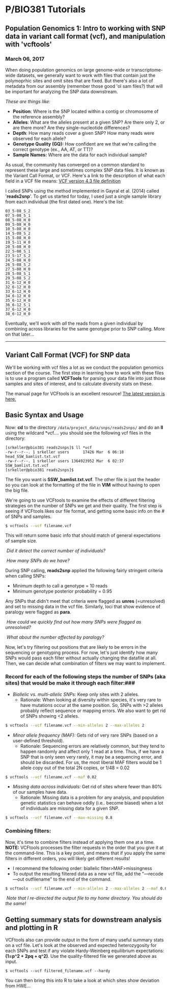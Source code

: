 # P/BIO381 Tutorials

## Population Genomics 1: Intro to working with SNP data in variant call format (vcf), and manipulation with 'vcftools'

### March 06, 2017

When doing population genomics on large genome-wide or transcriptome-wide datasets, we generally want to work with files that contain just the polymoprhic sites and omit sites that are fixed. But there's also a lot of metadata from our assembly (remember those good 'ol sam files?) that will be important for analyzing the SNP data downstream. 

*These are things like:*

- **Position**: Where is the SNP located within a contig or chromosome of the reference assembly?
- **Alleles**: What are the alleles present at a given SNP? Are there only 2, or are there more? Are they single-nucleotide differences?
- **Depth**: How many reads cover a given SNP? How many reads were observed for each allele?
- **Genotype Quality (GQ):**  How confident are we that we're calling the correct genotype (ex., AA, AT, or TT)?
- **Sample Names:** Where are the data for each individual sample?



As usual, the community has converged on a common standard to represent these large and sometimes complex SNP data files. It is known as the Variant Call Format, or VCF. Here's a link to the description of what each field in a VCF file means:  [VCF version 4.3 file definition](https://github.com/samtools/hts-specs/blob/master/VCFv4.3.pdf)



I called SNPs using the method implemented in Gayral et al. (2014) called '**reads2snp**'. To get us started for today, I used just a single sample library from each individual (the first dated one). Here's the list:

```
03_5-08_S_2
07_5-08_S_1
08_5-08_H_0
09_5-08_H_0
10_5-08_H_0
14_5-08_S_2
15_5-08_H_0
19_5-11_H_0
20_5-08_H_0
22_5-08_S_1
23_5-17_S_2
24_5-08_H_0
26_5-08_S_2
27_5-08_H_0
28_5-08_S_1
29_5-08_S_2
31_6-12_H_0
32_6-12_H_0
33_6-12_H_0
34_6-12_H_0
35_6-12_H_0
36_6-12_S_1
37_6-12_H_0
38_6-12_H_0
```

Eventually, we'll work with *all* the reads from a given individual by combining across libraries for the same genotype prior to SNP calling. More on that later...

------

## Variant Call Format (VCF) for SNP data ## 

We'll be working with vcf files a lot as we conduct the population genomics section of the course. The first step in learning how to work with these files is to use a program called **VCFTools** for parsing your data file into just those samples and sites of interest, and to calculate diversity stats on these.

The manual page for VCFtools is an excellent resource! [The latest version is here.](https://vcftools.github.io/man_latest.html) 

## Basic Syntax and Usage ##

Now: **cd** to the directory `/data/project_data/snps/reads2snps/` and do an **ll** using the wildcard *vcf…. you should see the following vcf files in the directory:

```
[srkeller@pbio381 reads2snps]$ ll *vcf
-rw-r--r--. 1 srkeller users      17426 Mar  6 06:18 head_SSW_bamlist.txt.vcf
-rw-r--r--. 1 srkeller users 1364923952 Mar  6 02:37 SSW_bamlist.txt.vcf
[srkeller@pbio381 reads2snps]$ 
```

The file you want is **SSW_bamlist.txt.vcf**.  The other file is just the header so you can look at the formatting of the file in **VIM** without having to open the big file.



We're going to use VCFtools to examine the effects of different filtering strategies on the number of SNPs we get and their quality. The first step is seeing if VCFtools likes our file format, and getting some basic info on the # of SNPs and samples.

```bash
$ vcftools --vcf filename.vcf
```

This will return some basic info that should match of general expectations of sample size. 

​	*Did it detect the correct number of individuals?* 

​	*How many SNPs do we have?*



During SNP calling, **reads2snp** applied the following fairly stringent criteria when calling SNPs:

* Minimum depth to call a genotype = 10 reads
* Minimum genotype posterior probability = 0.95



Any SNPs that didn't meet that criteria were flagged as **unres** (=unresolved) and set to missing data in the vcf file. Similarly, loci that show evidence of paralogy were flagged as **para**.

​	*How could we quickly find out how many SNPs were flagged as unresolved?*

​	*What about the number affected by paralogy?*



Now, let's try filtering out positions that are likely to be errors in the sequencing or genotyping process. For now, let's just identify how many SNPs would pass each filter without actually changing the datafile at all. Then, we can decide what combination of filters we may want to implement.

### Record for each of the following steps the number of SNPs (aka sites) that would be make it through each filter:###

* *Biallelic vs. multi-allelic SNPs:*  Keep only sites with 2 alleles. 
  * Rationale: When looking at diversity within species, it's very rare to have mutations occur at the same position. So, SNPs with >2 alleles probably reflect sequence or mapping errors. We also want to get rid of SNPs showing <2 alleles.

```bash
$ vcftools --vcf filename.vcf --min-alleles 2 --max-alleles 2
```



* *Minor allele frequency (MAF):* Gets rid of very rare SNPs (based on a user-defined threshold).
  * Rationale: Sequencing errors are relatively common, but they tend to happen randomly and affect only 1 read at a time. Thus, if we have a SNP that is only seen very rarely, it may be a sequencing error, and should be discarded. For us, the most liberal MAF filters would be 1 allele copy out of the total 2N copies, or 1/48 = 0.02

```bash
$ vcftools --vcf filename.vcf --maf 0.02
```



- *Missing data across individuals:* Get rid of sites where  fewer than 80% of our samples have data. 
  - Rationale: Missing data is a problem for any analysis, and population genetic statistics can behave oddly (i.e.. become biased) when a lot of individuals are missing data for a given SNP. 

```bash
$ vcftools --vcf filename.vcf --max-missing 0.8
```



### Combining filters: ###

Now, it's time to combine filters instead of applying them one at a time. **NOTE:** VCFtools processes the filter requests in the order that you give it at the command-line. This is a key point, and means that if you apply the same filters in different orders, you will likely get different results!

* I recommend the following order:   biallelic filter>MAF>missingness
* To output the resulting filtered data as a new vcf file, add the "—recode —out outfilename" to the end of the command. 

```bash
$ vcftools --vcf filename.vcf --min-alleles 2 --max-alleles 2 --maf 0.02 --max-missing 0.8 --recode --out ~/biallelic.MAF0.02.Miss0.8
```

​	*Note that I re-directed the output file to my home directory. You should do the same!*

## Getting summary stats for downstream analysis and plotting in R

VCFtools also can provide output in the form of many useful summary stats on a vcf file. Let's look at the observed and expected heterozygosity for each SNPs and test if any violate Hardy-Weinberg equilibrium expectations: **(1=p^2 + 2pq + q^2)**. Use the quality-filtered file we generated above as input.

```
$ vcftools --vcf filtered_filename.vcf --hardy
```

You can then bring this into R to take a look at which sites show deviation from HWE...


